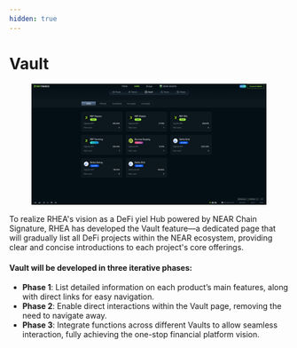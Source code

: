```yaml
---
hidden: true
---
```


# Vault

<figure><img src="../../.gitbook/assets/image (20).png" alt=""><figcaption></figcaption></figure>

To realize RHEA's vision as a DeFi yiel Hub powered by NEAR Chain Signature, RHEA has developed the Vault feature—a dedicated page that will gradually list all DeFi projects within the NEAR ecosystem, providing clear and concise introductions to each project's core offerings.

#### Vault will be developed in three iterative phases:

* **Phase 1**: List detailed information on each product’s main features, along with direct links for easy navigation.
* **Phase 2**: Enable direct interactions within the Vault page, removing the need to navigate away.
* **Phase 3**: Integrate functions across different Vaults to allow seamless interaction, fully achieving the one-stop financial platform vision.
